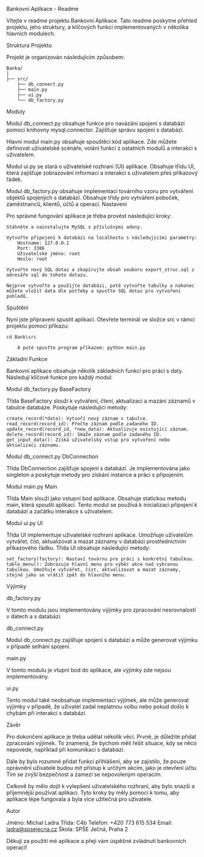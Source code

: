 Bankovní Aplikace - Readme

Vítejte v readme projektu Bankovní Aplikace. Tato readme poskytne přehled projektu, jeho struktury, a klíčových funkcí implementovaných v několika hlavních modulech.

Struktura Projektu

Projekt je organizován následujícím způsobem:

    Banka/
    │
    ├── src/
        ├── db_connect.py
        ├── main.py
        ├── ui.py
        └── db_factory.py


Moduly

Modul db_connect.py obsahuje funkce pro navázání spojení s databází pomocí knihovny mysql.connector. Zajišťuje správu spojení s databází.


Hlavní modul main.py obsahuje spouštěcí kód aplikace. Zde můžete definovat uživatelské scénáře, volání funkcí z ostatních modulů a interakci s uživatelem.

Modul ui.py se stará o uživatelské rozhraní (UI) aplikace. Obsahuje třídu UI, která zajišťuje zobrazování informací a interakci s uživatelem přes příkazový řádek.

Modul db_factory.py obsahuje implementaci továrního vzoru pro vytváření objektů spojených s databází. Obsahuje třídy pro vytváření poboček, zaměstnanců, klientů, účtů a operací.
Nastavení

Pro správné fungování aplikace je třeba provést následující kroky:

    Stáhněte a nainstalujte MySQL s příslušnými adony.

    Vytvořte připojení k databázi na localhostu s následujícími parametry:
        Hostname: 127.0.0.1
        Port: 3306
        Uživatelské jméno: root
        Heslo: root

    Vytvořte nový SQL dotaz a zkopírujte obsah souboru export_struc.sql z adresáře sql do tohoto dotazu.

    Nejprve vytvořte a použijte databázi, poté vytvořte tabulky a nakonec můžete vložit data dle potřeby a spusťte SQL dotaz pro vytvoření pohledů.

Spuštění

Nyní jste připraveni spustit aplikaci. Otevřete terminál ve složce src v rámci projektu pomocí příkazu:


    cd Bank\src
    
        A poté spusťte program příkazem: python main.py



Základní Funkce

Bankovní aplikace obsahuje několik základních funkcí pro práci s daty. Následují klíčové funkce pro každý modul:

Modul db_factory.py
BaseFactory

Třída BaseFactory slouží k vytváření, čtení, aktualizaci a mazání záznamů v tabulce databáze. Poskytuje následující metody:

    create_record(*data): Vytvoří nový záznam v tabulce.
    read_record(record_id): Přečte záznam podle zadaného ID.
    update_record(record_id, *new_data): Aktualizuje existující záznam.
    delete_record(record_id): Smaže záznam podle zadaného ID.
    get_input_data(): Získá uživatelský vstup pro vytvoření nebo aktualizaci záznamu.

Modul db_connect.py
DbConnection

Třída DbConnection zajišťuje spojení s databází. Je implementována jako singleton a poskytuje metody pro získání instance a práci s připojením.

Modul main.py
Main

Třída Main slouží jako vstupní bod aplikace. Obsahuje statickou metodu main, která spouští aplikaci. Tento modul se používá k inicializaci připojení k databázi a začátku interakce s uživatelem.

Modul ui.py
UI

Třída UI implementuje uživatelské rozhraní aplikace. Umožňuje uživatelům vytvářet, číst, aktualizovat a mazat záznamy v databázi prostřednictvím příkazového řádku. Třída UI obsahuje následující metody:

    set_factory(factory): Nastaví továrnu pro práci s konkrétní tabulkou.
    table_menu(): Zobrazuje hlavní menu pro výběr akce nad vybranou tabulkou. Umožňuje vytvářet, číst, aktualizovat a mazat záznamy, stejně jako se vrátit zpět do hlavního menu.

Výjimky

db_factory.py

 V tomto modulu jsou implementovány výjimky pro zpracování nesrovnalostí v datech a s databází.

db_connect.py

 Modul db_connect.py zajišťuje spojení s databází a může generovat výjimku v případě selhání spojení.

main.py

 V tomto modulu je vtupní bod do aplikace, ale výjimky zde nejsou implementovány.

ui.py

 Tento modul také neobsahuje implementaci výjimek, ale může generovat výjimky v případě, že uživatel zadal neplatnou volbu nebo pokud došlo k chybám při interakci s databází.

Závěr

Pro dokončení aplikace je třeba udělat několik věcí. Prvně, je důležité přidat zpracování výjimek. To znamená, že bychom měli řešit situace, kdy se něco nepovede, například při komunikaci s databází.

Dále by bylo rozumné přidat funkci přihlášení, aby se zajistilo, že pouze oprávnění uživatelé budou mít přístup k určitým akcím, jako je otevření účtu. Tím se zvýší bezpečnost a zamezí se nepovoleným operacím.

Celkově by mělo dojít k vylepšení uživatelského rozhraní, aby bylo snazší a příjemnější používat aplikaci. Tyto kroky by měly pomoci k tomu, aby aplikace lépe fungovala a byla více užitečná pro uživatele.

Autor

Jméno: Michal Ladra
Třída: C4b
Telefon: +420 773 615 534
Email: ladra@spsejecna.cz
Škola: SPŠE Ječná, Praha 2

Děkuji za použití mé aplikace a přeji vám úspěšné zvládnutí bankovních operací!
